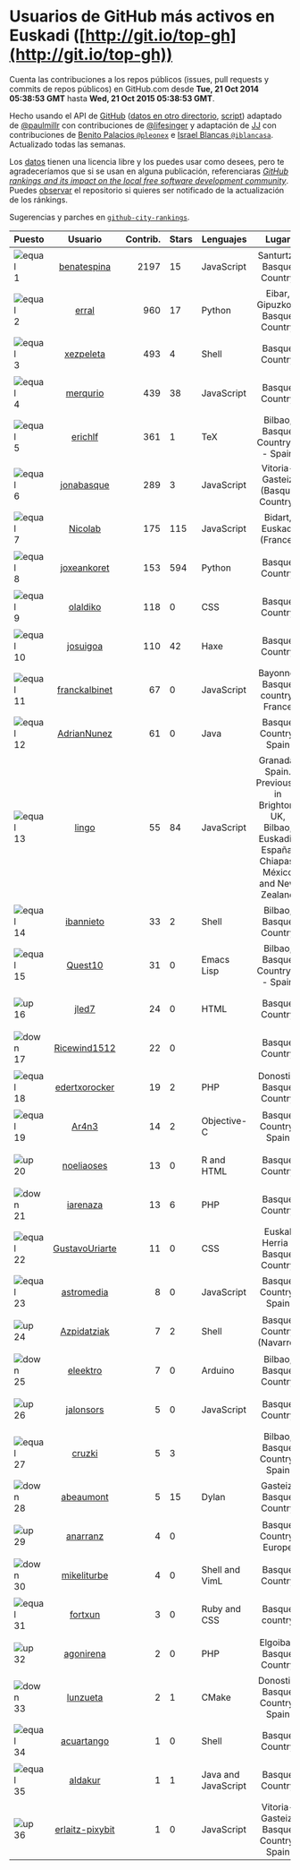 
# Usuarios de GitHub más activos en Euskadi ([http://git.io/top-gh](http://git.io/top-gh))



  Cuenta las contribuciones a los repos públicos (issues, pull requests y commits de repos públicos) en GitHub.com desde  **Tue, 21 Oct 2014 05:38:53 GMT** hasta **Wed, 21 Oct 2015 05:38:53 GMT**.

  Hecho usando el API de [GitHub](http://github.com) ([datos en otro directorio](https://github.com/JJ/top-github-users-data/tree/master/data), [script](https://github.com/JJ/top-github-users)) adaptado de [@paulmillr](https://github.com/paulmillr) con contribuciones de [@lifesinger](https://github.com/lifesinger) y adaptación de [JJ](http://jj.github.io) con contribuciones de [Benito Palacios `@pleonex`](http://github.com/pleonex) e [Israel Blancas `@iblancasa`](https://github.com/iblancasa). Actualizado todas las semanas.

  Los [datos](https://github.com/JJ/top-github-users-data/tree/master/data) tienen una licencia libre y los puedes usar como desees, pero te agradeceríamos que si se usan en alguna publicación, referenciaras [*GitHub rankings and its impact on the local free software development community*](https://thewinnower.com/papers/github-rankings-and-its-impact-on-the-local-free-software-development-community). Puedes [observar](https://github.com/JJ/top-github-users-data/subscription) el repositorio si quieres ser notificado de la actualización de los ránkings.

  Sugerencias y parches en [`github-city-rankings`](http://github.com/JJ/github-city-rankings).


| Puesto   |  Usuario  |Contrib.| Stars | Lenguajes   |      Lugar      |  Avatar  |
|----------|:---------:|-------:|-------|-------------|:---------------:|----------|
|![equal](https://raw.githubusercontent.com/JJ/github-city-rankings/master/img/equal.gif) 1 | [benatespina](https://github.com/benatespina) | 2197 | 15 | JavaScript | Santurtzi, Basque Country | <img src='https://avatars2.githubusercontent.com/u/3951376?v=3&s=64' width="64" title='Beñat Espiña'> |
|![equal](https://raw.githubusercontent.com/JJ/github-city-rankings/master/img/equal.gif) 2 | [erral](https://github.com/erral) | 960 | 17 | Python | Eibar, Gipuzkoa, Basque Country | <img src='https://avatars1.githubusercontent.com/u/817365?v=3&s=64' width="64" title='Mikel Larreategi'> |
|![equal](https://raw.githubusercontent.com/JJ/github-city-rankings/master/img/equal.gif) 3 | [xezpeleta](https://github.com/xezpeleta) | 493 | 4 | Shell | Basque Country | <img src='https://avatars3.githubusercontent.com/u/1846038?v=3&s=64' width="64" title='Xabi'> |
|![equal](https://raw.githubusercontent.com/JJ/github-city-rankings/master/img/equal.gif) 4 | [merqurio](https://github.com/merqurio) | 439 | 38 | JavaScript | Basque Country | <img src='https://avatars2.githubusercontent.com/u/1485056?v=3&s=64' width="64" title='Gabi de Maeztu'> |
|![equal](https://raw.githubusercontent.com/JJ/github-city-rankings/master/img/equal.gif) 5 | [erichlf](https://github.com/erichlf) | 361 | 1 | TeX | Bilbao, Basque Country -- Spain | <img src='https://avatars1.githubusercontent.com/u/1392578?v=3&s=64' width="64" title='Erich L Foster'> |
|![equal](https://raw.githubusercontent.com/JJ/github-city-rankings/master/img/equal.gif) 6 | [jonabasque](https://github.com/jonabasque) | 289 | 3 | JavaScript | Vitoria-Gasteiz (Basque Country) | <img src='https://avatars3.githubusercontent.com/u/1707606?v=3&s=64' width="64" title='Jona'> |
|![equal](https://raw.githubusercontent.com/JJ/github-city-rankings/master/img/equal.gif) 7 | [Nicolab](https://github.com/Nicolab) | 175 | 115 | JavaScript | Bidart, Euskadi (France) | <img src='https://avatars1.githubusercontent.com/u/1688162?v=3&s=64' width="64" title='Nicolas Talle'> |
|![equal](https://raw.githubusercontent.com/JJ/github-city-rankings/master/img/equal.gif) 8 | [joxeankoret](https://github.com/joxeankoret) | 153 | 594 | Python | Basque Country | <img src='https://avatars3.githubusercontent.com/u/2945834?v=3&s=64' width="64" title='Joxean'> |
|![equal](https://raw.githubusercontent.com/JJ/github-city-rankings/master/img/equal.gif) 9 | [olaldiko](https://github.com/olaldiko) | 118 | 0 | CSS | Basque Country | <img src='https://avatars2.githubusercontent.com/u/1711272?v=3&s=64' width="64" title='Gorka Olalde Mendia'> |
|![equal](https://raw.githubusercontent.com/JJ/github-city-rankings/master/img/equal.gif) 10 | [josuigoa](https://github.com/josuigoa) | 110 | 42 | Haxe | Basque Country | <img src='https://avatars3.githubusercontent.com/u/3088505?v=3&s=64' width="64" title='Josu Igoa'> |
|![equal](https://raw.githubusercontent.com/JJ/github-city-rankings/master/img/equal.gif) 11 | [franckalbinet](https://github.com/franckalbinet) | 67 | 0 | JavaScript | Bayonne, Basque country, France | <img src='https://avatars3.githubusercontent.com/u/1142608?v=3&s=64' width="64" title='Franck Albinet'> |
|![equal](https://raw.githubusercontent.com/JJ/github-city-rankings/master/img/equal.gif) 12 | [AdrianNunez](https://github.com/AdrianNunez) | 61 | 0 | Java | Basque Country, Spain | <img src='https://avatars2.githubusercontent.com/u/2635121?v=3&s=64' width="64" title='Adrián'> |
|![equal](https://raw.githubusercontent.com/JJ/github-city-rankings/master/img/equal.gif) 13 | [lingo](https://github.com/lingo) | 55 | 84 | JavaScript | Granada, Spain.  Previously in Brighton, UK, Bilbao, Euskadi / España, Chiapas, México and New Zealand | <img src='https://avatars2.githubusercontent.com/u/219531?v=3&s=64' width="64" title='Luke Hudson'> |
|![equal](https://raw.githubusercontent.com/JJ/github-city-rankings/master/img/equal.gif) 14 | [ibannieto](https://github.com/ibannieto) | 33 | 2 | Shell | Bilbao, Basque Country | <img src='https://avatars0.githubusercontent.com/u/99912?v=3&s=64' width="64" title='Iban Nieto'> |
|![equal](https://raw.githubusercontent.com/JJ/github-city-rankings/master/img/equal.gif) 15 | [Quest10](https://github.com/Quest10) | 31 | 0 | Emacs Lisp | Bilbao, Basque Country -- Spain | <img src='https://avatars0.githubusercontent.com/u/1707014?v=3&s=64' width="64" title=''> |
|![up](https://raw.githubusercontent.com/JJ/github-city-rankings/master/img/up.gif) 16 | [jled7](https://github.com/jled7) | 24 | 0 | HTML | Basque Country | <img src='https://avatars2.githubusercontent.com/u/7061080?v=3&s=64' width="64" title='Led'> |
|![down](https://raw.githubusercontent.com/JJ/github-city-rankings/master/img/down.gif) 17 | [Ricewind1512](https://github.com/Ricewind1512) | 22 | 0 |  | Basque Country | <img src='https://avatars2.githubusercontent.com/u/9354621?v=3&s=64' width="64" title='Urko'> |
|![equal](https://raw.githubusercontent.com/JJ/github-city-rankings/master/img/equal.gif) 18 | [edertxorocker](https://github.com/edertxorocker) | 19 | 2 | PHP | Donostia, Basque Country | <img src='https://avatars1.githubusercontent.com/u/2432451?v=3&s=64' width="64" title='Eder'> |
|![equal](https://raw.githubusercontent.com/JJ/github-city-rankings/master/img/equal.gif) 19 | [Ar4n3](https://github.com/Ar4n3) | 14 | 2 | Objective-C | Basque Country, Spain | <img src='https://avatars2.githubusercontent.com/u/3844569?v=3&s=64' width="64" title='Enara L. Otaegi'> |
|![up](https://raw.githubusercontent.com/JJ/github-city-rankings/master/img/up.gif) 20 | [noeliaoses](https://github.com/noeliaoses) | 13 | 0 | R and HTML | Basque Country | <img src='https://avatars2.githubusercontent.com/u/10894540?v=3&s=64' width="64" title='Noelia Oses Fernandez'> |
|![down](https://raw.githubusercontent.com/JJ/github-city-rankings/master/img/down.gif) 21 | [iarenaza](https://github.com/iarenaza) | 13 | 6 | PHP | Basque Country | <img src='https://avatars0.githubusercontent.com/u/241751?v=3&s=64' width="64" title='Iñaki Arenaza'> |
|![equal](https://raw.githubusercontent.com/JJ/github-city-rankings/master/img/equal.gif) 22 | [GustavoUriarte](https://github.com/GustavoUriarte) | 11 | 0 | CSS | Euskal Herria / Basque Country | <img src='https://avatars3.githubusercontent.com/u/6729343?v=3&s=64' width="64" title='Gustavo Uriarte'> |
|![equal](https://raw.githubusercontent.com/JJ/github-city-rankings/master/img/equal.gif) 23 | [astromedia](https://github.com/astromedia) | 8 | 0 | JavaScript | Basque Country, Spain | <img src='https://avatars1.githubusercontent.com/u/11808401?v=3&s=64' width="64" title='Pablo Jimeno'> |
|![up](https://raw.githubusercontent.com/JJ/github-city-rankings/master/img/up.gif) 24 | [Azpidatziak](https://github.com/Azpidatziak) | 7 | 2 | Shell | Basque Country (Navarre) | <img src='https://avatars3.githubusercontent.com/u/962124?v=3&s=64' width="64" title='Xabier Aramendi'> |
|![down](https://raw.githubusercontent.com/JJ/github-city-rankings/master/img/down.gif) 25 | [eleektro](https://github.com/eleektro) | 7 | 0 | Arduino | Bilbao, Basque Country | <img src='https://avatars0.githubusercontent.com/u/1743876?v=3&s=64' width="64" title='Ander'> |
|![up](https://raw.githubusercontent.com/JJ/github-city-rankings/master/img/up.gif) 26 | [jalonsors](https://github.com/jalonsors) | 5 | 0 | JavaScript | Basque Country | <img src='https://avatars3.githubusercontent.com/u/8478801?v=3&s=64' width="64" title=''> |
|![equal](https://raw.githubusercontent.com/JJ/github-city-rankings/master/img/equal.gif) 27 | [cruzki](https://github.com/cruzki) | 5 | 3 |  | Bilbao, Basque Country, Spain | <img src='https://avatars0.githubusercontent.com/u/1138772?v=3&s=64' width="64" title='Cruz Enrique Borges Hernández'> |
|![down](https://raw.githubusercontent.com/JJ/github-city-rankings/master/img/down.gif) 28 | [abeaumont](https://github.com/abeaumont) | 5 | 15 | Dylan | Gasteiz, Basque Country | <img src='https://avatars3.githubusercontent.com/u/80059?v=3&s=64' width="64" title='Alfredo Beaumont'> |
|![up](https://raw.githubusercontent.com/JJ/github-city-rankings/master/img/up.gif) 29 | [anarranz](https://github.com/anarranz) | 4 | 0 |  | Basque Country, Europe | <img src='https://avatars2.githubusercontent.com/u/10409845?v=3&s=64' width="64" title='Ana Arranz'> |
|![down](https://raw.githubusercontent.com/JJ/github-city-rankings/master/img/down.gif) 30 | [mikeliturbe](https://github.com/mikeliturbe) | 4 | 0 | Shell and VimL | Basque Country | <img src='https://avatars3.githubusercontent.com/u/2519847?v=3&s=64' width="64" title='Mikel Iturbe Urretxa'> |
|![equal](https://raw.githubusercontent.com/JJ/github-city-rankings/master/img/equal.gif) 31 | [fortxun](https://github.com/fortxun) | 3 | 0 | Ruby and CSS | Basque country | <img src='https://avatars2.githubusercontent.com/u/4777579?v=3&s=64' width="64" title='Fortxun'> |
|![up](https://raw.githubusercontent.com/JJ/github-city-rankings/master/img/up.gif) 32 | [agonirena](https://github.com/agonirena) | 2 | 0 | PHP | Elgoibar, Basque Country | <img src='https://avatars0.githubusercontent.com/u/443969?v=3&s=64' width="64" title='Ander Goñi'> |
|![down](https://raw.githubusercontent.com/JJ/github-city-rankings/master/img/down.gif) 33 | [lunzueta](https://github.com/lunzueta) | 2 | 1 | CMake | Donostia, Basque Country, Spain | <img src='https://avatars2.githubusercontent.com/u/4266279?v=3&s=64' width="64" title='Luis Unzueta'> |
|![equal](https://raw.githubusercontent.com/JJ/github-city-rankings/master/img/equal.gif) 34 | [acuartango](https://github.com/acuartango) | 1 | 0 | Shell | Basque Country | <img src='https://avatars2.githubusercontent.com/u/659994?v=3&s=64' width="64" title='Aitor Cuartango'> |
|![equal](https://raw.githubusercontent.com/JJ/github-city-rankings/master/img/equal.gif) 35 | [aldakur](https://github.com/aldakur) | 1 | 1 | Java and JavaScript | Basque Country | <img src='https://avatars1.githubusercontent.com/u/1963922?v=3&s=64' width="64" title='aldakur'> |
|![up](https://raw.githubusercontent.com/JJ/github-city-rankings/master/img/up.gif) 36 | [erlaitz-pixybit](https://github.com/erlaitz-pixybit) | 1 | 0 | JavaScript | Vitoria-Gasteiz, Basque Country, Spain | <img src='https://avatars1.githubusercontent.com/u/10653582?v=3&s=64' width="64" title='Erlaitz del Rio'> |
